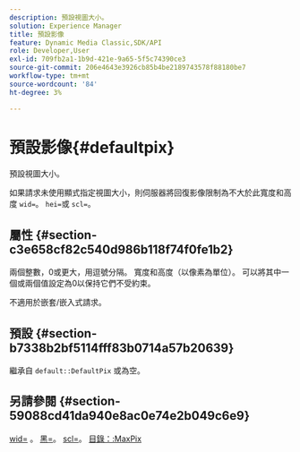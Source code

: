 ```yaml
---
description: 預設視圖大小。
solution: Experience Manager
title: 預設影像
feature: Dynamic Media Classic,SDK/API
role: Developer,User
exl-id: 709fb2a1-1b9d-421e-9a65-5f5c74390ce3
source-git-commit: 206e4643e3926cb85b4be2189743578f88180be7
workflow-type: tm+mt
source-wordcount: '84'
ht-degree: 3%

---
```


# 預設影像{#defaultpix}

預設視圖大小。

如果請求未使用顯式指定視圖大小，則伺服器將回復影像限制為不大於此寬度和高度 `wid=`。 `hei=`或 `scl=`。

## 屬性 {#section-c3e658cf82c540d986b118f74f0fe1b2}

兩個整數，0或更大，用逗號分隔。 寬度和高度（以像素為單位）。 可以將其中一個或兩個值設定為0以保持它們不受約束。

不適用於嵌套/嵌入式請求。

## 預設 {#section-b7338b2bf5114fff83b0714a57b20639}

繼承自 `default::DefaultPix` 或為空。

## 另請參閱 {#section-59088cd41da940e8ac0e74e2b049c6e9}

[wid=](../../../../../is-api/http-ref/image-serving-api-ref/c-http-protocol-reference/c-command-reference/r-is-http-wid.md#reference-bfeadcb67bf4485f851eb21345527e47) 。 [黑=](../../../../../is-api/http-ref/image-serving-api-ref/c-http-protocol-reference/c-command-reference/r-is-http-hei.md#reference-6d6f556ccc0e4b98a815e8a5c1944a96)。 [scl=](../../../../../is-api/http-ref/image-serving-api-ref/c-http-protocol-reference/c-command-reference/r-scl.md#reference-b2a74e493d0d407e98fe350551ba3fcc)。 [目錄：:MaxPix](../../../../../is-api/image-catalog/image-serving-api-ref/c-image-catalog-reference/c-attributes-reference/r-maxpix.md#reference-e167d396ac794079ba8b5e6eb16eeda5)
